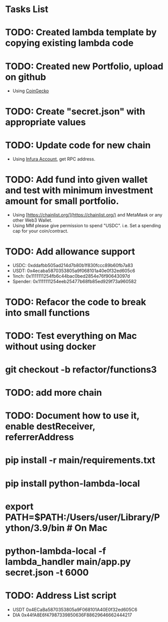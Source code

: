 # Tasks List

# TODO: Created lambda template by copying existing lambda code
# TODO: Created new Portfolio, upload on github
* Using [CoinGecko](https://www.coingecko.com/en/categories)
# TODO: Create "secret.json" with appropriate values
# TODO: Update code for new chain 
* Using [Infura Account](https://app.infura.io/dashboard/ethereum/), get RPC address.
# TODO: Add fund into given wallet and test with minimum investment amount for small portfolio.
* Using [https://chainlist.org/](https://chainlist.org/) and MetaMask or any other Web3 Wallet.
* Using MM please give permission to spend "USDC". i.e. Set a spending cap for your coin/contract.
# TODO: Add allowance support
* USDC: 0xddafbb505ad214d7b80b1f830fccc89b60fb7a83
* USDT: 0x4ecaba5870353805a9f068101a40e0f32ed605c6
* 1inch: 0x1111111254fb6c44bac0bed2854e76f90643097d
* Spender: 0x1111111254eeb25477b68fb85ed929f73a960582

# TODO: Refacor the code to break into small functions 
# TODO: Test everything on Mac without using docker 

# git checkout -b refactor/functions3
# TODO: add more chain
# TODO: Document how to use it, enable destReceiver, referrerAddress
# 

# pip install -r main/requirements.txt
# pip install python-lambda-local
# export PATH=$PATH:/Users/user/Library/Python/3.9/bin # On Mac
# python-lambda-local -f lambda_handler main/app.py secret.json -t 6000

# TODO: Address List script
* USDT 0x4ECaBa5870353805a9F068101A40E0f32ed605C6
* DIA 0x44fA8E6f47987339850636F88629646662444217